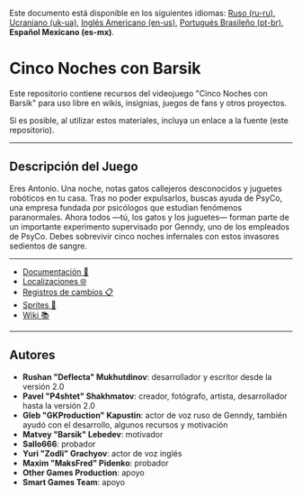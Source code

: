 Este documento está disponible en los siguientes idiomas: [Ruso (ru-ru)](/README_ru-ru.md), [Ucraniano (uk-ua)](/README_uk-ua.md), [Inglés Americano (en-us)](/README.md), [Portugués Brasileño (pt-br)](/README_pt-br.md), **Español Mexicano (es-mx)**.

# Cinco Noches con Barsik

Este repositorio contiene recursos del videojuego "Cinco Noches con Barsik" para uso libre en wikis, insignias, juegos de fans y otros proyectos.

Si es posible, al utilizar estos materiales, incluya un enlace a la fuente (este repositorio).

---

## Descripción del Juego

Eres Antonio. Una noche, notas gatos callejeros desconocidos y juguetes robóticos en tu casa. Tras no poder expulsarlos, buscas ayuda de PsyCo, una empresa fundada por psicólogos que estudian fenómenos paranormales. Ahora todos —tú, los gatos y los juguetes— forman parte de un importante experimento supervisado por Genndy, uno de los empleados de PsyCo. Debes sobrevivir cinco noches infernales con estos invasores sedientos de sangre.

---

* [Documentación 📖](/docs/)
* [Localizaciones 🌐](/langs/)
* [Registros de cambios 📋](/changelogs/)
* [Sprites 👾](/sprites/)
* [Wiki 📚](/wiki/)

---

## Autores

* **Rushan "Deflecta" Mukhutdinov**: desarrollador y escritor desde la versión 2.0
* **Pavel "P4shtet" Shakhmatov**: creador, fotógrafo, artista, desarrollador hasta la versión 2.0
* **Gleb "GKProduction" Kapustin**: actor de voz ruso de Genndy, también ayudó con el desarrollo, algunos recursos y motivación
* **Matvey "Barsik" Lebedev**: motivador
* **Sallo666**: probador
* **Yuri "Zodli" Grachyov**: actor de voz inglés
* **Maxim "MaksFred" Pidenko**: probador
* **Other Games Production**: apoyo
* **Smart Games Team**: apoyo

